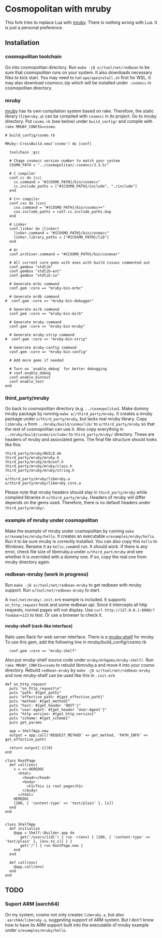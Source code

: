 # Cosmopolitan with mruby

This fork tries to replace Lua with [mruby](https://mruby.org/). There is nothing wrong with Lua. It is just a personal preference.

## Installation

### cosmopolitan toolchain

Go into cosmopolitan directory. Run `make -j8 o//tool/net/redbean` to be sure that *cosmopolitan* runs on your system. It also downloads necessary files to kick start. You may need to run `ape/apeinstall.sh` first for WSL. It may also download cosmocc.zip which will be installed under `.cosmocc` in cosmopolitan directory.

### mruby

[mruby](https://mruby.org/) has its own compilation system based on rake. Therefore, the static library (`libmruby.a`) can be compiled with `cosmocc` in its project. Go to mruby directory. Put `cosmo.rb` (see below) under `build_config/` and compile with `rake MRUBY_CONFIG=cosmo`.

```
# build_config/cosmo.rb

MRuby::CrossBuild.new('cosmo') do |conf|

  toolchain :gcc

  # Chage cosmocc version number to match your system
  COSMO_PATH = "../cosmopolitan/.cosmocc/3.3.5/"

  # C compiler
  conf.cc do |cc|
    cc.command = "#{COSMO_PATH}/bin/cosmocc"
    cc.include_paths = ["#{COSMO_PATH}/include", "./include"]
  end

  # C++ compiler
  conf.cxx do |cxx|
    cxx.command = "#{COSMO_PATH}/bin/cosmoc++"
    cxx.include_paths = conf.cc.include_paths.dup
  end

  # Linker
  conf.linker do |linker|
    linker.command = "#{COSMO_PATH}/bin/cosmocc"
    linker.library_paths = ["#{COSMO_PATH}/lib"]
  end

  # Ar
  conf.archiver.command = "#{COSMO_PATH}/bin/cosmoar"

  # All current core gems with ones with build issues commented out
  conf.gembox "stdlib"
  conf.gembox "stdlib-ext"
  conf.gembox "stdlib-io"

  # Generate mrbc command
  conf.gem :core => "mruby-bin-mrbc"

  # Generate mrdb command
#  conf.gem :core => "mruby-bin-debugger"

  # Generate mirb command
  conf.gem :core => "mruby-bin-mirb"

  # Generate mruby command
  conf.gem :core => "mruby-bin-mruby"

  # Generate mruby-strip command
#  conf.gem :core => "mruby-bin-strip"

  # Generate mruby-config command
  conf.gem :core => "mruby-bin-config"

  # Add more gems if needed

  # Turn on `enable_debug` for better debugging
  # conf.enable_debug
  conf.enable_bintest
  conf.enable_test
end
```

### third_party/mruby

Go back to cosmopolitan directory (e.g. `../cosmopolitan`). Make dummy mruby package by running `make o//third_party/mruby`. It creates a mruby package under `o/third_party/mruby`, but lacks real mruby library. Copy `libmruby.a` from `../mruby/build/cosmo/lib/` to `o/third_party/mruby` so that the rest of cosmopolitan can use it. Also copy everything in `../mruby/build/cosmo/include/` to `third_party/mruby/` directory. These are headers of mruby and associated gems. The final file structure should looks like this:

```
third_party/mruby/BUILD.mk
third_party/mruby/mruby.h
third_party/mruby/mrbconf.h
third_party/mruby/mruby/class.h
third_party/mruby/mruby/string.h
...
o/third_party/mruby/libmruby.a
o/third_party/mruby/libmruby_core.a
```

Please note that mruby headers should stay in `third_party/mruby` while compiled libraries in `o/third_party/mruby`. Headers of mruby will differ depends on the gems used. Therefore, there is no default headers under `third_party/mruby/`.

### example of mruby under cosmopolitan

Make the example of mruby under cosmopolitan by running `make o//examples/mruby/hello`. It creates an executable `o/examples/mruby/hello`. Run it to be sure mruby is correctly installed. You can also copy this `hello` to Windows. Rename it as `hello.com`and run. It should work. If there is any error, check file size of libmruby.a under `o/third_part/mruby` and see whether it is overrided with a dummy one. If so, copy the real one from mruby directory again.

### redbean-mruby (work in progress)

Run `make -j8 o//tool/net/redbean-mruby` to get redbean with mruby support. Run `o/tool/net/redbean-mruby` to start.

A `tool/net/mruby/.init.mrb` example is included. It supports `on_http_request` hook and some redbean api. Since it intercepts all http requests, normal pages will not display. Use `curl http://127.0.0.1:8080/?foo&bar=123` to test. Or use a browser to check it.

#### mruby-shelf (rack-like interface)

Rails uses Rack for web server interface. There is a [mruby-shelf](https://github.com/katzer/mruby-shelf) for mruby. To use this gem, add the following line in mruby/build_config/cosmo.rb

```
  conf.gem :core => "mruby-shelf"
```

Also put mruby-shelf source code under `mruby/mrbgems/mruby-shelf/`. Run `rake MRUBY_CONFIG=cosmo` to rebuild libmruby.a and move it into your cosmo directory. Rebuild `redbean-mruby` by `make -j8 o//tool/net/redbean-mruby` and now mruby-shelf can be used like this in `.init.mrb`

```
def on_http_request
  puts "on_http_request\n"
  puts "path: #{get_path}"
  puts "effective path: #{get_effective_path}"
  puts "method: #{get_method}"
  puts "host: #{get_header 'HOST'}"
  puts "user-agent: #{get_header 'User-Agent'}"
  puts "http version: #{get_http_version}"
  puts "scheme: #{get_scheme}"
  puts get_params

  app = ShelfApp.new
  output = app.call('REQUEST_METHOD' => get_method, 'PATH_INFO' => get_effective_path)

  return output[-1][0]
end

class RootPage
  def call(env)
    s = <<-HEREDOC
      <html>
        <head></head>
        <body>
          <h1>This is root page</h1>
        </body>
      </html>
    HEREDOC
    [200, { 'content-type' => 'text/plain' }, [s]]
  end
end


class ShelfApp
  def initialize
    @app = Shelf::Builder.app do
       get('/users/{id}') { run ->(env) { [200, { 'content-type' => 'text/plain' }, [env.to_s]] } }
       get('/') { run RootPage.new }
    end
  end

  def call(env)
    @app.call(env)
  end
end
```

## TODO

### Suport ARM (aarch64)

On my system, cosmo not only creates `libmruby.a`, but also `.aarch64/libmruby.a`, suggesting support of ARM system. But I don't know how to have its ARM support built into the executable of mruby example under `o/examples/mruby/hello`.
